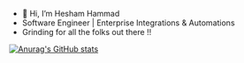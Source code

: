 - 👋 Hi, I’m Hesham Hammad
- Software Engineer | Enterprise Integrations & Automations
- Grinding for all the folks out there !!
<!---
heshamahammad/heshamahammad is a ✨ special ✨ repository because its `README.md` (this file) appears on your GitHub profile.
You can click the Preview link to take a look at your changes.
--->
[![Anurag's GitHub stats](https://github-readme-stats.vercel.app/api?username=heshamaha)](https://github.com/anuraghazra/github-readme-stats)
